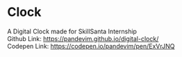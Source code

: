 # Clock


A Digital Clock made for SkillSanta Internship  
Github Link: https://pandevim.github.io/digital-clock/  
Codepen Link: https://codepen.io/pandevim/pen/ExVrJNQ  









